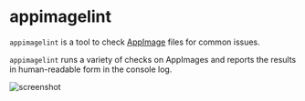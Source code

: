 # appimagelint

`appimagelint` is a tool to check [AppImage](https://appimage.org/) files for common issues.

`appimagelint` runs a variety of checks on AppImages and reports the
results in human-readable form in the console log.

![screenshot](https://user-images.githubusercontent.com/2480569/59196947-977a6880-8b7f-11e9-907e-642090b67ae8.png)
